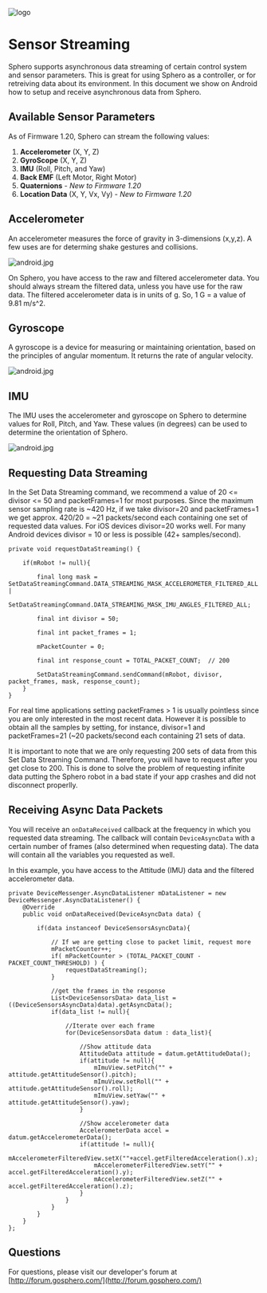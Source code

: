 ![logo](http://update.orbotix.com/developer/sphero-small.png)

# Sensor StreamingSphero supports asynchronous data streaming of certain control system and sensor parameters.  This is great for using Sphero as a controller, or for retreiving data about its environment.  In this document we show on Android how to setup and receive asynchronous data from Sphero.

## Available Sensor Parameters
As of Firmware 1.20, Sphero can stream the following values: 1. **Accelerometer** (X, Y, Z) 2. **GyroScope** (X, Y, Z)
 3. **IMU** (Roll, Pitch, and Yaw)
 4. **Back EMF** (Left Motor, Right Motor)
 5. **Quaternions** - *New to Firmware 1.20*
 6. **Location Data** (X, Y, Vx, Vy) - *New to Firmware 1.20*## Accelerometer

An accelerometer measures the force of gravity in 3-dimensions (x,y,z).  A few uses are for determing shake gestures and collisions. 

![android.jpg](https://github.com/orbotix/Sphero-Android-SDK/raw/master/assets/acceleromter.png)

On Sphero, you have access to the raw and filtered accelerometer data.  You should always stream the filtered data, unless you have use for the raw data.  The filtered accelerometer data is in units of g.  So, 1 G = a value of 9.81 m/s^2. 
## Gyroscope

A gyroscope is a device for measuring or maintaining orientation, based on the principles of angular momentum. It returns the rate of angular velocity.

![android.jpg](https://github.com/orbotix/Sphero-Android-SDK/raw/master/assets/gyroscope.png)## IMU
The IMU uses the accelerometer and gyroscope on Sphero to determine values for Roll, Pitch, and Yaw.  These values (in degrees) can be used to determine the orientation of Sphero.
![android.jpg](https://github.com/orbotix/Sphero-Android-SDK/raw/master/assets/IMU.png)## Requesting Data Streaming
In the Set Data Streaming command, we recommend a value of 20 <= divisor <= 50 and packetFrames=1 for most purposes.  Since the maximum sensor sampling rate is ~420 Hz, if we take divisor=20 and packetFrames=1 we get approx. 420/20 = ~21 packets/second each containing one set of requested data values.  For iOS devices divisor=20 works well.  For many Android devices divisor = 10 or less is possible (42+ samples/second).
    private void requestDataStreaming() {

        if(mRobot != null){
        	
            final long mask = SetDataStreamingCommand.DATA_STREAMING_MASK_ACCELEROMETER_FILTERED_ALL |
            				  SetDataStreamingCommand.DATA_STREAMING_MASK_IMU_ANGLES_FILTERED_ALL;
            
            final int divisor = 50;

            final int packet_frames = 1;

            mPacketCounter = 0;
            
            final int response_count = TOTAL_PACKET_COUNT;  // 200

            SetDataStreamingCommand.sendCommand(mRobot, divisor, packet_frames, mask, response_count);
        }
    }
    For real time applications setting packetFrames > 1 is usually pointless since you are only interested in the most recent data.  However it is possible to obtain all the samples by setting, for instance, divisor=1 and packetFrames=21 (~20 packets/second each containing 21 sets of data.It is important to note that we are only requesting 200 sets of data from this Set Data Streaming Command.  Therefore, you will have to request after you get close to 200.  This is done to solve the problem of requesting infinite data putting the Sphero robot in a bad state if your app crashes and did not disconnect properlly.   
## Receiving Async Data Packets

You will receive an `onDataReceived` callback at the frequency in which you requested data streaming.  The callback will contain `DeviceAsyncData` with a certain number of frames (also determined when requesting data).  The data will contain all the variables you requested as well.

In this example, you have access to the Attitude (IMU) data and the filtered accelerometer data. 
 
    private DeviceMessenger.AsyncDataListener mDataListener = new DeviceMessenger.AsyncDataListener() {
        @Override
        public void onDataReceived(DeviceAsyncData data) {

            if(data instanceof DeviceSensorsAsyncData){

                // If we are getting close to packet limit, request more
                mPacketCounter++;
                if( mPacketCounter > (TOTAL_PACKET_COUNT - PACKET_COUNT_THRESHOLD) ) {
                    requestDataStreaming();
                }

                //get the frames in the response
                List<DeviceSensorsData> data_list = ((DeviceSensorsAsyncData)data).getAsyncData();
                if(data_list != null){

                    //Iterate over each frame
                    for(DeviceSensorsData datum : data_list){

                        //Show attitude data
                        AttitudeData attitude = datum.getAttitudeData();
                        if(attitude != null){
                            mImuView.setPitch("" + attitude.getAttitudeSensor().pitch);
                            mImuView.setRoll("" + attitude.getAttitudeSensor().roll);
                            mImuView.setYaw("" + attitude.getAttitudeSensor().yaw);
                        }

                        //Show accelerometer data
                        AccelerometerData accel = datum.getAccelerometerData();
                        if(attitude != null){
                            mAccelerometerFilteredView.setX(""+accel.getFilteredAcceleration().x);
                            mAccelerometerFilteredView.setY("" + accel.getFilteredAcceleration().y);
                            mAccelerometerFilteredView.setZ("" + accel.getFilteredAcceleration().z);
                        }
                    }
                }
            }
        }
    };## Questions

For questions, please visit our developer's forum at [http://forum.gosphero.com/](http://forum.gosphero.com/)

	  